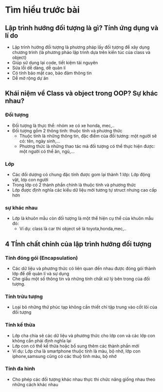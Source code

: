 # Tìm hiểu trước bài
## Lập trình hướng đối tượng là gì? Tính ứng dụng và lí do
- Lập trình hướng đối tượng là phương pháp lấy đối tượng để xây dụng chương trình
(là phương pháo lập trình dựa trên kiến túc của class và object)
- Giúp sử dụng lại code, tiết kiệm tài nguyên
- Sửa lỗi dễ dàng, dễ quản lí
- Có tính bảo mật cao, bảo đảm thông tin
- Dễ mở rộng dự án
## Khái niệm về Class và object trong OOP? Sự khác nhau?
### Đối tượng
- Đối tượng là thực thể: nhóm xe có xe honda, mec,..
- Đối tượng gồm 2 thông tinh: thuộc tính và phương thức
  + Thuộc tính là những thông tin, đặc điểm của đối tương: một người sẽ có: tên, ngày sinh,...
  + Phương thức là những thao tác mà đối tượng có thể thực hiện được: một người có thể ăn, ngủ,...
### Lớp
- Các đối dượng có chung đặc tính được gom lại thành 1 lớp: Lớp động vật, lơp con người
- Trong lớp có 2 thành phần chính là thuộc tính và phương thức
- Lớp được định nghĩa các kiểu dữ liệu mới tương tự struct nhưng cao cấp hơn
### sự khác nhau
- Lớp là khuôn mẫu còn đối tượng là một thể hiện cụ thể của khuôn mẫu đó:
  + Ví dụ: class là car thì object sẽ là toyota,honda,mec,..
## 4 TÍnh chất chính của lập trình hướng đối tượng
### Tính đóng gói (Encapsulation)
- Các dữ liệu và phương thức có liên quan đến nhau được đóng gói thành lớp để dễ quản lí và sự dụng
- Che giấu một số thông tin và những tính chất xử lý bên trong của đối tượng.
### Tính trừu tượng
- Loại bỏ những thứ phúc tạp không cần thiết chỉ tập trung vào cốt lõi của đối tượng
### Tính kế thừa
- Lớp cha chia sẽ các dữ liệu và phương thức cho lớp con và các lớp con không cần phải định nghĩa lại 
- Lớp con có thể kế thừa hoặc bổ sung thêm các thành phần mới
- Ví dụ: Lớp cha là smartphone thuộc tính là màu, bộ nhớ, lớp con iphone,samsung cũng có các thuộ tính màu, bộ nhớ
### Tính đa hình
- Cho phép các đối tượng khác nhau thực thi chức năng giống nhau theo những cách khác nhau